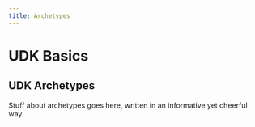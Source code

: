 ```yaml
---
title: Archetypes
---
```

# UDK Basics

## UDK Archetypes

Stuff about archetypes goes here, written in an informative yet cheerful way.